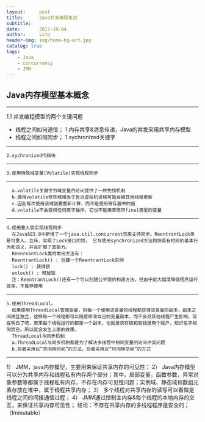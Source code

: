 ```yaml
---
layout:     post
title:      Java并发编程笔记
subtitle:   
date:       2017-10-04
author:     vito
header-img: img/home-bg-art.jpg
catalog: true
tags:
    - Java
    - concurrency
    - JMM
---
```

##	Java内存模型基本概念
***
1.1	并发编程模型的两个关键问题
 * 线程之间如何通信；
    1.内存共享&消息传递，Java的并发采用共享内存模型
 * 线程之间如何同步；
    1.sychronized关键字
***
    2.sychronized代码块
***
    3.使用特殊域变量(Volatile)实现线程同步
***
      a.volatile关键字为域变量的访问提供了一种免锁机制
      b.使用volatile修饰域相当于告诉虚拟机该域可能会被其他线程更新
      c.因此每次使用该域就要重新计算，而不是使用寄存器中的值
      d.volatile不会提供任何原子操作，它也不能用来修饰final类型的变量
***
    4.使用重入锁实现线程同步
      在JavaSE5.0中新增了一个java.util.concurrent包来支持同步。ReentrantLock类是可重入、互斥、实现了Lock接口的锁， 它与使用synchronized方法和快具有相同的基本行为和语义，并且扩展了其能力。
      ReenreantLock类的常用方法有：
      ReentrantLock() : 创建一个ReentrantLock实例
      lock() : 获得锁
      unlock() : 释放锁
      注：ReentrantLock()还有一个可以创建公平锁的构造方法，但由于能大幅度降低程序运行效率，不推荐使用
***
    5.使用ThreadLocal。
      如果使用ThreadLocal管理变量，则每一个使用该变量的线程都获得该变量的副本，副本之间相互独立，这样每一个线程都可以随意修改自己的变量副本，而不会对其他线程产生影响。现在明白了吧，原来每个线程运行的都是一个副本，也就是说存钱和取钱是两个账户，知识名字相同而已。所以就会发生上面的效果。
      ThreadLocal与同步机制
      a.ThreadLocal与同步机制都是为了解决多线程中相同变量的访问冲突问题
      b.前者采用以”空间换时间”的方法，后者采用以”时间换空间”的方式


***
1）	JMM，java内存模型，主要用来保证共享内存的可见性；
2）	Java内存模型可以分为共享内存和线程私有内存两个部分；其中，局部变量，函数参数，异常对象参数等都属于线程私有内存，不存在内存可见性问题；实例域、静态域和数组元素存放在堆中，属于线程共享内存；
3）	多个线程对共享内存的读写可以看做是线程之间的间接通信过程；
4）	JMM通过控制主内存&每个线程的本地内存的交互，来保证共享内存可见性；
 结论：不存在共享内存的多线程程序是安全的；（Immutable）
